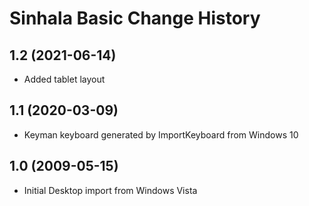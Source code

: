 Sinhala Basic Change History
====================

1.2 (2021-06-14)
----------------
* Added tablet layout

1.1 (2020-03-09)
----------------
* Keyman keyboard generated by ImportKeyboard from Windows 10 

1.0 (2009-05-15)
----------------------
* Initial Desktop import from Windows Vista


